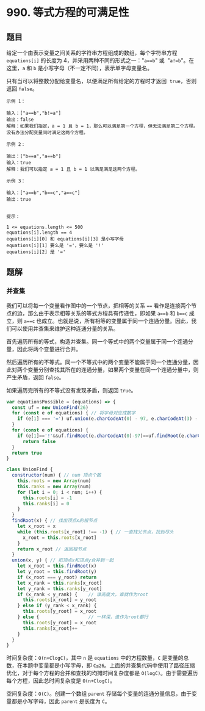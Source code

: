 # 990. 等式方程的可满足性

## 题目

给定一个由表示变量之间关系的字符串方程组成的数组，每个字符串方程 `equations[i]` 的长度为 4，并采用两种不同的形式之一："`a==b`" 或  "`a!=b`"。在这里，`a` 和 `b` 是小写字母（不一定不同），表示单字母变量名。

只有当可以将整数分配给变量名，以便满足所有给定的方程时才返回  `true`，否则返回 `false`。

```auto
示例 1：

输入：["a==b","b!=a"]
输出：false
解释：如果我们指定，a = 1 且 b = 1，那么可以满足第一个方程，但无法满足第二个方程。没有办法分配变量同时满足这两个方程。

示例 2：

输出：["b==a","a==b"]
输入：true
解释：我们可以指定 a = 1 且 b = 1 以满足满足这两个方程。

示例 3：

输入：["a==b","b==c","a==c"]
输出：true


提示：

1 <= equations.length <= 500
equations[i].length == 4
equations[i][0] 和 equations[i][3] 是小写字母
equations[i][1] 要么是 '='，要么是 '!'
equations[i][2] 是 '='
```

## 题解

### 并查集

我们可以将每一个变量看作图中的一个节点，把相等的关系 `==` 看作是连接两个节点的边，那么由于表示相等关系的等式方程具有传递性，即如果 `a==b` 和 `b==c` 成立，则 `a==c` 也成立。也就是说，所有相等的变量属于同一个连通分量。因此，我们可以使用并查集来维护这种连通分量的关系。

首先遍历所有的等式，构造并查集。同一个等式中的两个变量属于同一个连通分量，因此将两个变量进行合并。

然后遍历所有的不等式。同一个不等式中的两个变量不能属于同一个连通分量，因此对两个变量分别查找其所在的连通分量，如果两个变量在同一个连通分量中，则产生矛盾，返回 `false`。

如果遍历完所有的不等式没有发现矛盾，则返回 `true`。

```JavaScript
var equationsPossible = (equations) => {
  const uf = new UnionFind(26)
  for (const e of equations) { // 将字母对应成数字
    if (e[1] === '=') uf.union(e.charCodeAt(0) - 97, e.charCodeAt(3) - 97)
  }
  for (const e of equations) {
    if (e[1]=='!'&&uf.findRoot(e.charCodeAt(0)-97)==uf.findRoot(e.charCodeAt(3)-97))
      return false
  }
  return true
}

class UnionFind {
  constructor(num) { // num 顶点个数
    this.roots = new Array(num)
    this.ranks = new Array(num)
    for (let i = 0; i < num; i++) {
      this.roots[i] = -1
      this.ranks[i] = 0
    }
  }
  findRoot(x) { // 找出顶点x的根节点
    let x_root = x
    while (this.roots[x_root] !== -1) { // 一直找父节点，找到尽头
      x_root = this.roots[x_root]
    }
    return x_root // 返回根节点
  }
  union(x, y) { // 把顶点x和顶点y合并到一起
    let x_root = this.findRoot(x)
    let y_root = this.findRoot(y)
    if (x_root === y_root) return
    let x_rank = this.ranks[x_root]
    let y_rank = this.ranks[y_root]
    if (x_rank < y_rank) {    // 谁高度大，谁就作为root
      this.roots[x_root] = y_root
    } else if (y_rank < x_rank) {
      this.roots[y_root] = x_root
    } else {                  // 一样深，谁作为root都行
      this.roots[y_root] = x_root
      this.ranks[x_root]++
    }
  }
}
```

时间复杂度：`O(n+ClogC)`，其中 `n` 是 `equations` 中的方程数量，`C` 是变量的总数，在本题中变量都是小写字母，即 `C≤26`。上面的并查集代码中使用了路径压缩优化，对于每个方程的合并和查找的均摊时间复杂度都是 `O(logC)`。由于需要遍历每个方程，因此总时间复杂度是 `O(n+ClogC)`。

空间复杂度：`O(C)`。创建一个数组 `parent` 存储每个变量的连通分量信息，由于变量都是小写字母，因此 `parent` 是长度为 `C`。

